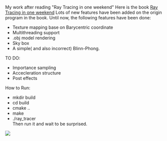 <!--
 * @Author: feiqi3
 * @Date: 2022-03-01 23:47:35
 * @LastEditTime: 2022-05-24 11:58:14
 * @LastEditors: feiqi3
 * @Description: |The readme File|
 * @FilePath: \rayTracer\README.md
 * ->blog: feiqi3.cn <-
-->
My work after reading "Ray Tracing in one weekend"
Here is the book [Ray Tracing in one weekend](https://raytracing.github.io/books/RayTracingInOneWeekend.html)
Lots of new features have been added on the origin program in the book.
Until now, the following features have been done:    
- Texture mapping base on Barycentric coordinate     
- Multithreading support  
- .obj model rendering
- Sky box  
- A simple( and also incorrect) Blinn-Phong.
    
TO DO:   
- Importance sampling  
- Accecleration structure  
- Post effects  
    
How to Run:  
- mkdir build  
- cd build   
- cmake ..  
- make   
- ./ray_tracer  
Then run it and wait to be surprised.


![](https://s2.loli.net/2022/05/23/LPozr4nQcMu1ldN.jpg)
